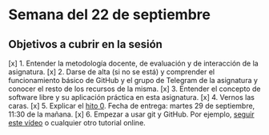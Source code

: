 # Semana del 22 de septiembre

## Objetivos a cubrir en la sesión

[x] 1. Entender la metodología docente, de evaluación y de interacción de la asignatura.
[x] 2. Darse de alta (si no se está) y comprender el funcionamiento básico de GitHub y el
   grupo de Telegram de la asignatura y conocer el resto de los recursos de la misma.
[x] 3. Entender el concepto de software libre y su aplicación práctica en esta asignatura.
[x] 4. Vernos las caras.
[x] 5. Explicar el
   [hito 0](http://jj.github.io/IV/documentos/proyecto/0.Repositorio). Fecha
   de entrega: martes 29 de septiembre, 11:30 de la mañana.
[x] 6. Empezar a usar git y GitHub. Por
   ejemplo,
   [seguir este vídeo](https://www.youtube.com/watch?v=gmXyJI01qa8) o
   cualquier otro tutorial online.
